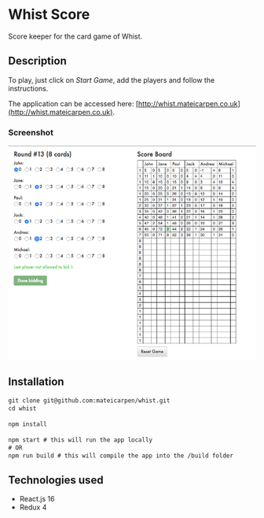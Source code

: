 # Whist Score

Score keeper for the card game of Whist.

## Description

To play, just click on *Start Game*, add the players and follow the instructions.

The application can be accessed here: [http://whist.mateicarpen.co.uk](http://whist.mateicarpen.co.uk).

### Screenshot

![screenshot](public/images/screenshot.png)

## Installation

```
git clone git@github.com:mateicarpen/whist.git
cd whist

npm install

npm start # this will run the app locally
# OR
npm run build # this will compile the app into the /build folder
```

## Technologies used

- React.js 16
- Redux 4
